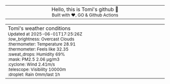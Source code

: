 
<div align="center">
<table>
<tbody>
<td align="center">
<img width="2000" height="0"><br>
Hello, this is Tomi's github 👋<br>
<sup>Built with ❤️, GO & Github Actions</sup><br>
<img width="2000" height="0">
</td>
</tbody>
</table>
</div>
<table>
<tbody>
<td align="left">
<img width="2000" height="0"><br>
Tomi's weather conditions<br>
<sup>Updated at 2025-06-01T17:25:26Z</sup><br>
<sup>:low_brightness: Overcast Clouds</sup><br>
<sup>:thermometer: Temperature 28.91 </sup><br>
<sup>:thermometer: Feels like 32.35</sup><br>
<sup>:sweat_drops: Humidity 69%</sup><br>
<sup>:mask: PM2.5 2.06 μg/m3</sup><br>
<sup>:cyclone: Wind 2.41m/s </sup><br>
<sup>:telescope: Visibility 10000m </sup><br>
<sup>:droplet: Rain 0mm/last 1h </sup><br>
<img width="2000" height="0">
</td>
<td align="left">
<img width="2000" height="0"><br>
<br>
<img width="2000" height="0">
</td>
</tbody>
</table>
</div>
    